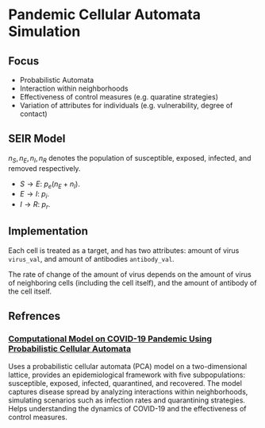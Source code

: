# Pandemic Cellular Automata Simulation

## Focus

* Probabilistic Automata
* Interaction within neighborhoods
* Effectiveness of control measures (e.g. quaratine strategies)
* Variation of attributes for individuals (e.g. vulnerability, degree of contact)

## SEIR Model

$n_S, n_E, n_I, n_R$ denotes the population of susceptible, exposed, infected, and removed respectively. 

* $S\to E$: $p_e(n_E + n_I)$. 
* $E\to I$: $p_i$.
* $I\to R$: $p_r$. 

## Implementation

Each cell is treated as a target, and has two attributes: amount of virus `virus_val`, and amount of antibodies `antibody_val`.

The rate of change of the amount of virus depends on the amount of virus of neighboring cells (including the cell itself), and the amount of antibody of the cell itself. 

## Refrences

###  [Computational Model on COVID-19 Pandemic Using Probabilistic Cellular Automata](https://link.springer.com/article/10.1007/s42979-021-00619-3)

Uses a probabilistic cellular automata (PCA) model on a two-dimensional lattice, provides an epidemiological framework with five subpopulations: susceptible, exposed, infected, quarantined, and recovered. The model captures disease spread by analyzing interactions within neighborhoods, simulating scenarios such as infection rates and quarantining strategies. Helps understanding the dynamics of COVID-19 and the effectiveness of control measures. 
